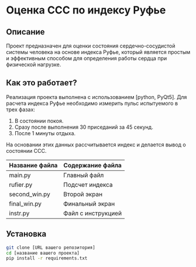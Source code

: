 # Оценка ССС по индексу Руфье

## Описание

Проект предназначен для оценки состояния сердечно-сосудистой системы человека на основе индекса Руфье, который является простым и эффективным способом для определения работы сердца при физической нагрузке.

## Как это работает?

Реализация проекта выполнена с использованием [python, PyQt5]. Для расчета индекса Руфье необходимо измерить пульс испытуемого в трех фазах:
1. В состоянии покоя.
2. Сразу после выполнения 30 приседаний за 45 секунд.
3. После 1 минуты отдыха.

На основании этих данных рассчитывается индекс и делается вывод о состоянии ССС.

Название файла | Содержание файла
---------------|------------------
main.py        | Главный файл
rufier.py      | Подсчет индекса
second_win.py  | Второй экран
final_win.py   | Финальный экран
instr.py       | Файл с инструкцией






## Установка

```bash
git clone [URL вашего репозитория]
cd [название вашего проекта]
pip install -r requirements.txt
